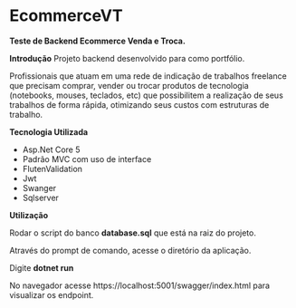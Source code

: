 # EcommerceVT

**Teste de Backend Ecommerce Venda e Troca.**

**Introdução**
Projeto backend desenvolvido para como portfólio.

Profissionais que atuam em uma rede de indicação de trabalhos freelance que precisam comprar, vender ou trocar produtos de tecnologia (notebooks, mouses, teclados, etc) que possibilitem a realização de seus trabalhos de forma rápida, otimizando seus custos com estruturas de trabalho.

**Tecnologia Utilizada**


- Asp.Net Core 5
- Padrão MVC com uso de interface
- FlutenValidation
- Jwt
- Swanger
- Sqlserver

**Utilização**

Rodar o script do banco **database.sql** que está na raiz do projeto.

Através do prompt de comando, acesse o diretório da aplicação.

Digite **dotnet run**

No navegador acesse https://localhost:5001/swagger/index.html para visualizar os endpoint.
